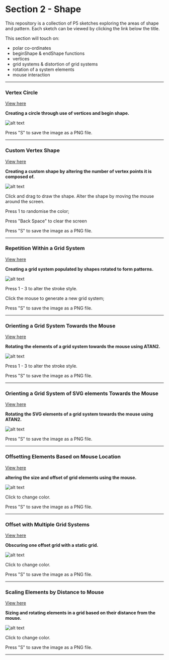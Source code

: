 # Section 2 - Shape

This repository is a collection of P5 sketches exploring the areas of shape and pattern. Each sketch can be viewed by clicking the link below the title.

This section will touch on:

- polar co-ordinates
- beginShape & endShape functions
- vertices
- grid systems & distortion of grid systems
- rotation of a system elements
- mouse interaction

---

### Vertex Circle

[View here](01_line_circle/build/)

**Creating a circle through use of vertices and begin shape.**

![alt text](01_line_circle/images/01.png "image")

Press "S" to save the image as a PNG file.

---

### Custom Vertex Shape

[View here](02_changing_shape/build/)

**Creating a custom shape by altering the number of vertex points it is composed of.**

![alt text](02_changing_shape/images/01.png "image")

Click and drag to draw the shape. Alter the shape by moving the mouse around the screen.

Press 1 to randomise the color;

Press "Back Space" to clear the screen

Press "S" to save the image as a PNG file.

---

### Repetition Within a Grid System

[View here](04_mouse_interaction/build/)

**Creating a grid system populated by shapes rotated to form patterns.**

![alt text](04_mouse_interaction/images/01.png "image")

Press 1 - 3 to alter the stroke style.

Click the mouse to generate a new grid system;

Press "S" to save the image as a PNG file.

---

### Orienting a Grid System Towards the Mouse

[View here](05_mouse_rotation/build/)

**Rotating the elements of a grid system towards the mouse using ATAN2.**

![alt text](05_mouse_rotation/images/01.png "image")

Press 1 - 3 to alter the stroke style.

Press "S" to save the image as a PNG file.

---

### Orienting a Grid System of SVG elements Towards the Mouse

[View here](06_svg/build/)

**Rotating the SVG elements of a grid system towards the mouse using ATAN2.**

![alt text](06_svg/images/01.png "image")

Press "S" to save the image as a PNG file.

---

### Offsetting Elements Based on Mouse Location

[View here](07_offsets/build/)

**altering the size and offset of grid elements using the mouse.**

![alt text](07_offsets/images/01.png "image")

Click to change color.

Press "S" to save the image as a PNG file.

---

### Offset with Multiple Grid Systems

[View here](08_double_grid/build/)

**Obscuring one offset grid with a static grid.**

![alt text](08_double_grid/images/01.png "image")

Click to change color.

Press "S" to save the image as a PNG file.

---

### Scaling Elements by Distance to Mouse

[View here](09_distance_scale/build/)

**Sizing and rotating elements in a grid based on their distance from the mouse.**

![alt text](09_distance_scale/images/01.png "image")

Click to change color.

Press "S" to save the image as a PNG file.

---
